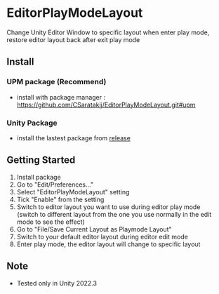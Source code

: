 # EditorPlayModeLayout
Change Unity Editor Window to specific layout when enter play mode, restore editor layout back after exit play mode

## Install
### UPM package (Recommend)
- install with package manager : https://github.com/CSaratakij/EditorPlayModeLayout.git#upm

### Unity Package
- install the lastest package from [release](https://github.com/CSaratakij/EditorPlayModeLayout/releases)

## Getting Started
1) Install package
2) Go to "Edit/Preferences..."
3) Select "EditorPlayModeLayout" setting
4) Tick "Enable" from the setting
5) Switch to editor layout you want to use during editor play mode <br>(switch to different layout from the one you use normally in the edit mode to see the effect)
6) Go to "File/Save Current Layout as Playmode Layout"
7) Switch to your default editor layout during editor edit mode
8) Enter play mode, the editor layout will change to specific layout

## Note
- Tested only in Unity 2022.3